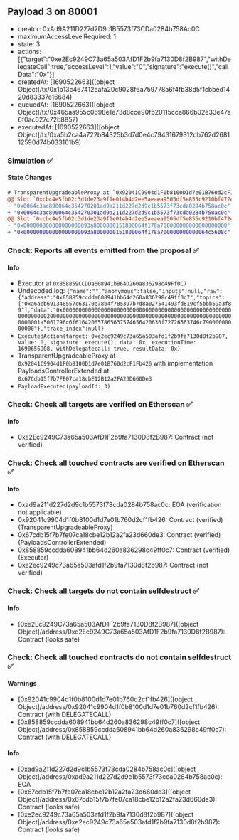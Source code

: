 ## Payload 3 on 80001

- creator: 0xAd9A211D227d2D9c1B5573f73CDa0284b758Ac0C
- maximumAccessLevelRequired: 1
- state: 3
- actions: [{"target":"0xe2Ec9249C73a65a503AfD1F2b9fa7130D8f2B987","withDelegateCall":true,"accessLevel":1,"value":"0","signature":"execute()","callData":"0x"}]
- createdAt: [1690522663]([object Object]/tx/0x1b13c467412eafa20c9028f6a759778a6f4fb38d5f1cbbed1420d83337e16684)
- queuedAt: [1690522663]([object Object]/tx/0x465aa955c0698e1e73d8cce90fb20115cca866b02e33e47a6f0ac627c72b8857)
- executedAt: [1690522663]([object Object]/tx/0xa5b2ca4a722b84325b3d7d0e4c79431679312db762d268112590d74b033161b9)

### Simulation :white_check_mark:

#### State Changes

```diff
# TransparentUpgradeableProxy at `0x92041C9904d1F0b8100D1d7e01B760d2cF1Fb426` with implementation PayloadsControllerExtended at `0x67Cdb15f7b7FE07ca18cbE12B12a2FA23D660De3`
@@ Slot `0xcbc4e5fb02c3d1de23a9f1e014b4d2ee5aeaea9505df5e855c9210bf472495af` @@
- "0x0064c3ac890064c354270201ad9a211d227d2d9c1b5573f73cda0284b758ac0c"
+ "0x0064c3ac890064c354270301ad9a211d227d2d9c1b5573f73cda0284b758ac0c"
@@ Slot `0xcbc4e5fb02c3d1de23a9f1e014b4d2ee5aeaea9505df5e855c9210bf472495b0` @@
- "0x000000000000000000093a8000000151800064f178a700000000000000000000"
+ "0x000000000000000000093a8000000151800064f178a700000000000064c5608c"
```
### Check: Reports all events emitted from the proposal :white_check_mark:

#### Info

- Executor at `0x858859CCDDa608941bB64D260a836298c49Ff0C7`
- Undecoded log: `{"name":"","anonymous":false,"inputs":null,"raw":{"address":"0x858859ccdda608941bb64d260a836298c49ff0c7","topics":["0xa6aeb691348557c63170e78b4f785397b7d8a027541493fd819cf5bbb59a3f89"],"data":"0x0000000000000000000000000000000000000000000000000000000000000020000000000000000000000000000000000000000000000000000000000000001a5061796c6f616420657865637574656420636f72726563746c79000000000000"},"trace_index":null}`
- `ExecutedAction(target: 0xe2ec9249c73a65a503afd1f2b9fa7130d8f2b987, value: 0, signature: execute(), data: 0x, executionTime: 1690656908, withDelegatecall: true, resultData: 0x)`
- TransparentUpgradeableProxy at `0x92041C9904d1F0b8100D1d7e01B760d2cF1Fb426` with implementation PayloadsControllerExtended at `0x67Cdb15f7b7FE07ca18cbE12B12a2FA23D660De3`
- `PayloadExecuted(payloadId: 3)`

### Check: Check all targets are verified on Etherscan :white_check_mark:

#### Info

- 0xe2Ec9249C73a65a503AfD1F2b9fa7130D8f2B987: Contract (not verified)

### Check: Check all touched contracts are verified on Etherscan :white_check_mark:

#### Info

- 0xad9a211d227d2d9c1b5573f73cda0284b758ac0c: EOA (verification not applicable)
- 0x92041c9904d1f0b8100d1d7e01b760d2cf1fb426: Contract (verified) (TransparentUpgradeableProxy)
- 0x67cdb15f7b7fe07ca18cbe12b12a2fa23d660de3: Contract (verified) (PayloadsControllerExtended)
- 0x858859ccdda608941bb64d260a836298c49ff0c7: Contract (verified) (Executor)
- 0xe2ec9249c73a65a503afd1f2b9fa7130d8f2b987: Contract (not verified)

### Check: Check all targets do not contain selfdestruct :white_check_mark:

#### Info

- [0xe2Ec9249C73a65a503AfD1F2b9fa7130D8f2B987]([object Object]/address/0xe2Ec9249C73a65a503AfD1F2b9fa7130D8f2B987): Contract (looks safe)

### Check: Check all touched contracts do not contain selfdestruct :white_check_mark:

#### Warnings

- [0x92041c9904d1f0b8100d1d7e01b760d2cf1fb426]([object Object]/address/0x92041c9904d1f0b8100d1d7e01b760d2cf1fb426): Contract (with DELEGATECALL)
- [0x858859ccdda608941bb64d260a836298c49ff0c7]([object Object]/address/0x858859ccdda608941bb64d260a836298c49ff0c7): Contract (with DELEGATECALL)

#### Info

- [0xad9a211d227d2d9c1b5573f73cda0284b758ac0c]([object Object]/address/0xad9a211d227d2d9c1b5573f73cda0284b758ac0c): EOA
- [0x67cdb15f7b7fe07ca18cbe12b12a2fa23d660de3]([object Object]/address/0x67cdb15f7b7fe07ca18cbe12b12a2fa23d660de3): Contract (looks safe)
- [0xe2ec9249c73a65a503afd1f2b9fa7130d8f2b987]([object Object]/address/0xe2ec9249c73a65a503afd1f2b9fa7130d8f2b987): Contract (looks safe)

